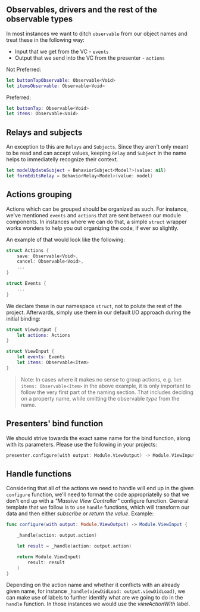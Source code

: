 ## Observables, drivers and the rest of the observable types

In most instances we want to ditch `observable` from our object names and treat these in the following way:

* Input that we get from the VC - `events`
* Output that we send into the VC from the presenter - `actions`

Not Preferred:

```swift
let buttonTapObservable: Observable<Void>
let itemsObservable: Observable<Void>
```

Preferred:

```swift
let buttonTap: Observable<Void>
let items: Observable<Void>
```

## Relays and subjects

An exception to this are `Relays` and `Subjects`. Since they aren't only meant to be read and can accept values, keeping `Relay` and `Subject` in the name helps to immediatelly recognize their context.

```swift
let modelUpdateSubject = BehaviorSubject<Model?>(value: nil)
let formEditsRelay = BehaviorRelay<Model>(value: model)
```

## Actions grouping

Actions which can be grouped should be organized as such. For instance, we've mentioned `events` and `actions` that are sent between our module components.
In instances where we can do that, a simple `struct` wrapper works wonders to help you out organizing the code, if ever so slightly.

An example of that would look like the following:

```swift
struct Actions {
    save: Observable<Void>,
    cancel: Observable<Void>,
    ...
}
```

```swift
struct Events {
    ...
}
```

We declare these in our namespace `struct`, not to polute the rest of the project. Afterwards, simply use them in our default I/O approach during the initial binding:

```swift
struct ViewOutput {
    let actions: Actions
}
```

```swift
struct ViewInput {
    let events: Events
    let items: Observable<Item>
}
```

>Note: In cases where it makes no sense to group actions, e.g. `let items: Observable<Item>` in the above example, it is only important to follow the very first part of the naming section. That includes deciding on a property name, while omitting the observable _type_ from the name.

## Presenters' bind function

We should strive towards the exact same name for the bind function, along with its parameters. Please use the following in your projects:

```swift
presenter.configure(with output: Module.ViewOutput) -> Module.ViewInput
```

## Handle functions

Considering that all of the actions we need to handle will end up in the given `configure` function, we'll need to format the code appropriatelly so that we don't end up with a _"Massive View Controller"_ configure function.
General template that we follow is to use `handle` functions, which will transform our data and then either _subscribe_ or _return the value_. Example:

```swift
func configure(with output: Module.ViewOutput) -> Module.ViewInput {

    _handle(action: output.action)

    let result = _handle(action: output.action)

    return Module.ViewInput(
        result: result
    )
}
```

Depending on the action name and whether it conflicts with an already given name, for instance `_handle(viewDidLoad: output.viewDidLoad)`, we can make use of labels to further identify what are we going to do in the `handle` function. In those instances we would use the _viewActionWith_ label.
